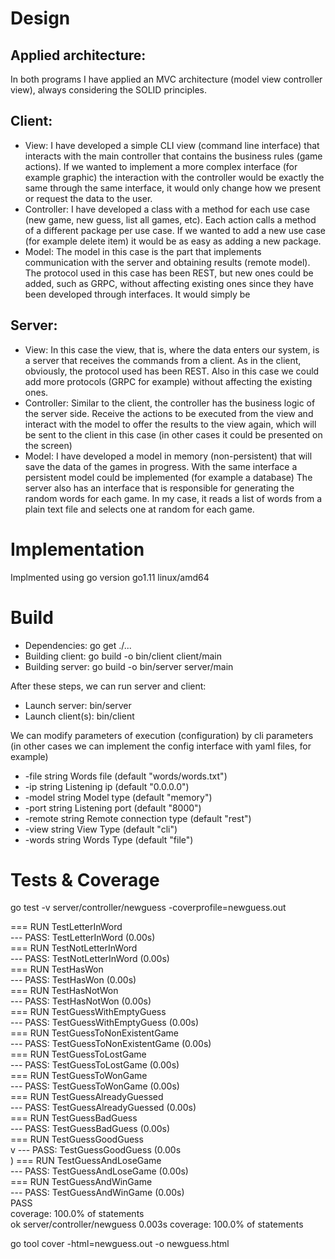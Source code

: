 # Design
## Applied architecture:
In both programs I have applied an MVC architecture (model view controller view), always considering the SOLID principles.
## Client:
- View: I have developed a simple CLI view (command line interface) that interacts with the main controller that contains the business rules (game actions). If we wanted to implement a more complex interface (for example graphic) the interaction with the controller would be exactly the same through the same interface, it would only change how we present or request the data to the user.
- Controller: I have developed a class with a method for each use case (new game, new guess, list all games, etc). Each action calls a method of a different package per use case. If we wanted to add a new use case (for example delete item) it would be as easy as adding a new package.
- Model: The model in this case is the part that implements communication with the server and obtaining results (remote model). The protocol used in this case has been REST, but new ones could be added, such as GRPC, without affecting existing ones since they have been developed through interfaces. It would simply be
## Server:
- View: In this case the view, that is, where the data enters our system, is a server that receives the commands from a client. As in the client, obviously, the protocol used has been REST. Also in this case we could add more protocols (GRPC for example) without affecting the existing ones.
- Controller: Similar to the client, the controller has the business logic of the server side. Receive the actions to be executed from the view and interact with the model to offer the results to the view again, which will be sent to the client in this case (in other cases it could be presented on the screen)
- Model: I have developed a model in memory (non-persistent) that will save the data of the games in progress. With the same interface a persistent model could be implemented (for example a database)
The server also has an interface that is responsible for generating the random words for each game. In my case, it reads a list of words from a plain text file and selects one at random for each game.

# Implementation

Implmented using go version go1.11 linux/amd64

# Build
- Dependencies: go get ./...
- Building client: go build -o bin/client client/main
- Building server: go build -o bin/server server/main

After these steps, we can run server and client:
- Launch server: bin/server
- Launch client(s): bin/client

We can modify parameters of execution (configuration) by cli parameters (in other cases we can implement the config interface with yaml files, for example)
- -file string
  Words file (default "words/words.txt")
- -ip string
  Listening ip (default "0.0.0.0")
- -model string
  Model type (default "memory")
- -port string
  Listening port (default "8000")
- -remote string
  Remote connection type (default "rest")
- -view string
  View Type (default "cli")
- -words string
  Words Type (default "file")

# Tests & Coverage

go test -v server/controller/newguess -coverprofile=newguess.out

=== RUN   TestLetterInWord<br/>
--- PASS: TestLetterInWord (0.00s)<br/>
=== RUN   TestNotLetterInWord<br/>
--- PASS: TestNotLetterInWord (0.00s)<br/>
=== RUN   TestHasWon<br/>
--- PASS: TestHasWon (0.00s)<br/>
=== RUN   TestHasNotWon<br/>
--- PASS: TestHasNotWon (0.00s)<br/>
=== RUN   TestGuessWithEmptyGuess<br/>
--- PASS: TestGuessWithEmptyGuess (0.00s)<br/>
=== RUN   TestGuessToNonExistentGame<br/>
--- PASS: TestGuessToNonExistentGame (0.00s)<br/>
=== RUN   TestGuessToLostGame<br/>
--- PASS: TestGuessToLostGame (0.00s)<br/>
=== RUN   TestGuessToWonGame<br/>
--- PASS: TestGuessToWonGame (0.00s)<br/>
=== RUN   TestGuessAlreadyGuessed<br/>
--- PASS: TestGuessAlreadyGuessed (0.00s)<br/>
=== RUN   TestGuessBadGuess<br/>
--- PASS: TestGuessBadGuess (0.00s)<br/>
=== RUN   TestGuessGoodGuess<br/>v
--- PASS: TestGuessGoodGuess (0.00s<br/>)
=== RUN   TestGuessAndLoseGame<br/>
--- PASS: TestGuessAndLoseGame (0.00s)<br/>
=== RUN   TestGuessAndWinGame<br/>
--- PASS: TestGuessAndWinGame (0.00s)<br/>
PASS<br/>
coverage: 100.0% of statements<br/>
ok  	server/controller/newguess	0.003s	coverage: 100.0% of statements<br/>

go tool cover -html=newguess.out -o newguess.html<br/>


